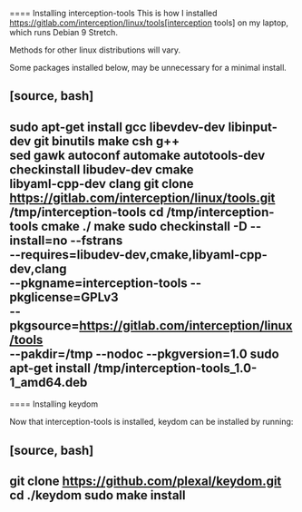==== Installing interception-tools
This is how I installed
https://gitlab.com/interception/linux/tools[interception tools]
on my laptop, which runs Debian 9 Stretch.

Methods for other linux distributions will vary.

Some packages installed below, may be unnecessary for a minimal install.

[source, bash]
----
sudo apt-get install gcc libevdev-dev libinput-dev git binutils make csh g++ \
sed gawk autoconf automake autotools-dev checkinstall libudev-dev cmake \
libyaml-cpp-dev clang
git clone https://gitlab.com/interception/linux/tools.git /tmp/interception-tools
cd /tmp/interception-tools
cmake ./
make
sudo checkinstall -D --install=no --fstrans \
--requires=libudev-dev,cmake,libyaml-cpp-dev,clang \
--pkgname=interception-tools --pkglicense=GPLv3 \
--pkgsource=https://gitlab.com/interception/linux/tools \
--pakdir=/tmp --nodoc --pkgversion=1.0
sudo apt-get install /tmp/interception-tools_1.0-1_amd64.deb
----

==== Installing keydom

Now that interception-tools is installed, 
keydom can be installed by running:

[source, bash]
---
git clone https://github.com/plexal/keydom.git
cd ./keydom
sudo make install
---

